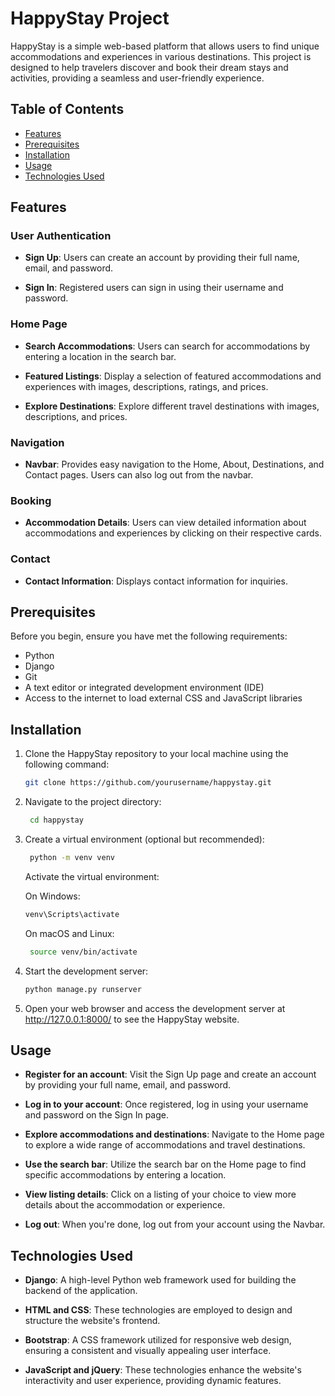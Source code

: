 # HappyStay Project

HappyStay is a simple web-based platform that allows users to find unique accommodations and experiences in various destinations. This project is designed to help travelers discover and book their dream stays and activities, providing a seamless and user-friendly experience.

## Table of Contents

- [Features](#features)
- [Prerequisites](#prerequisites)
- [Installation](#installation)
- [Usage](#usage)
- [Technologies Used](#technologies-used)

## Features

### User Authentication

- **Sign Up**: Users can create an account by providing their full name, email, and password.

- **Sign In**: Registered users can sign in using their username and password.

### Home Page

- **Search Accommodations**: Users can search for accommodations by entering a location in the search bar.

- **Featured Listings**: Display a selection of featured accommodations and experiences with images, descriptions, ratings, and prices.

- **Explore Destinations**: Explore different travel destinations with images, descriptions, and prices.

### Navigation

- **Navbar**: Provides easy navigation to the Home, About, Destinations, and Contact pages. Users can also log out from the navbar.

### Booking

- **Accommodation Details**: Users can view detailed information about accommodations and experiences by clicking on their respective cards.

### Contact

- **Contact Information**: Displays contact information for inquiries.

## Prerequisites

Before you begin, ensure you have met the following requirements:

- Python 
- Django
- Git
- A text editor or integrated development environment (IDE)
- Access to the internet to load external CSS and JavaScript libraries

## Installation

1. Clone the HappyStay repository to your local machine using the following command:

   ```bash
   git clone https://github.com/yourusername/happystay.git
   ```

2. Navigate to the project directory:

   ```bash
    cd happystay
   ```

3. Create a virtual environment (optional but recommended):

   ```bash
    python -m venv venv
   ```

    Activate the virtual environment:
   
     On Windows:
   
      ```bash
     venv\Scripts\activate
      ```
   
     On macOS and Linux:
   
      ```bash
       source venv/bin/activate
      ```

5. Start the development server:

   ```bash
   python manage.py runserver
   ```

6. Open your web browser and access the development server at http://127.0.0.1:8000/ to see the HappyStay website.

## Usage

- **Register for an account**: Visit the Sign Up page and create an account by providing your full name, email, and password.

- **Log in to your account**: Once registered, log in using your username and password on the Sign In page.

- **Explore accommodations and destinations**: Navigate to the Home page to explore a wide range of accommodations and travel destinations.

- **Use the search bar**: Utilize the search bar on the Home page to find specific accommodations by entering a location.

- **View listing details**: Click on a listing of your choice to view more details about the accommodation or experience.

- **Log out**: When you're done, log out from your account using the Navbar.

## Technologies Used

- **Django**: A high-level Python web framework used for building the backend of the application.

- **HTML and CSS**: These technologies are employed to design and structure the website's frontend.

- **Bootstrap**: A CSS framework utilized for responsive web design, ensuring a consistent and visually appealing user interface.

- **JavaScript and jQuery**: These technologies enhance the website's interactivity and user experience, providing dynamic features.


